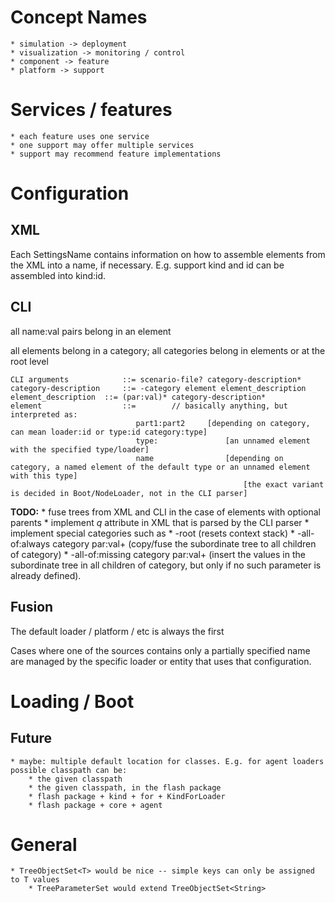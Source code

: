 
Concept Names
=============

	* simulation -> deployment
	* visualization -> monitoring / control
	* component -> feature
	* platform -> support



Services / features
===================

	* each feature uses one service
	* one support may offer multiple services
	* support may recommend feature implementations



Configuration
=============


XML
---

Each SettingsName contains information on how to assemble elements from the XML into a name, if necessary. E.g. support kind and id can be assembled into kind:id.




CLI
---

all name:val pairs belong in an element

all elements belong in a category; all categories belong in elements or at the root level

	CLI arguments			 ::= scenario-file? category-description*
	category-description	 ::= -category element element_description
	element_description	 ::= (par:val)* category-description*
	element					 ::= 		// basically anything, but interpreted as:
								part1:part2		[depending on category, can mean loader:id or type:id category:type]
								type:				[an unnamed element with the specified type/loader]
								name				[depending on category, a named element of the default type or an unnamed element with this type]
														[the exact variant is decided in Boot/NodeLoader, not in the CLI parser]
														
**TODO:**
	* fuse trees from XML and CLI in the case of elements with optional parents
	* implement _q_ attribute in XML that is parsed by the CLI parser
	* implement special categories such as
		* -root (resets context stack)
		* -all-of:always category par:val+ (copy/fuse the subordinate tree to all children of category)
		* -all-of:missing category par:val+ (insert the values in the subordinate tree in all children of category, but only if no such parameter is already defined).
		
Fusion
------

The default loader / platform / etc is always the first

Cases where one of the sources contains only a partially specified name are managed by the specific loader or entity that uses that configuration.


Loading / Boot
==============

Future
------
	* maybe: multiple default location for classes. E.g. for agent loaders possible classpath can be:
		* the given classpath
		* the given classpath, in the flash package
		* flash package + kind + for + KindForLoader
		* flash package + core + agent 



General
=======

	* TreeObjectSet<T> would be nice -- simple keys can only be assigned to T values
		* TreeParameterSet would extend TreeObjectSet<String> 











